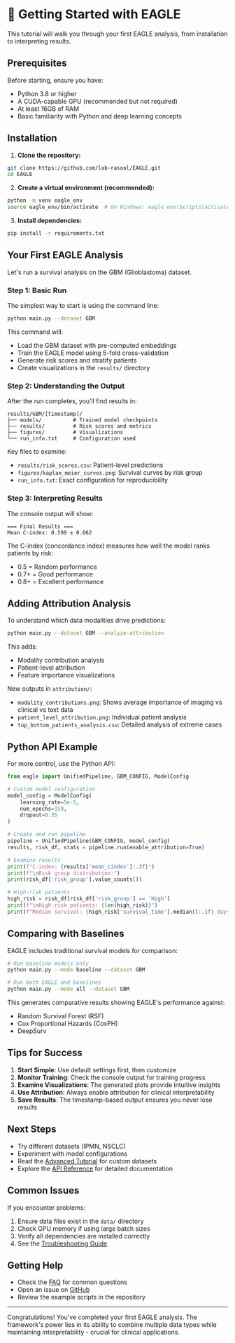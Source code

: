 # 🚀 Getting Started with EAGLE

This tutorial will walk you through your first EAGLE analysis, from installation to interpreting results.

## Prerequisites

Before starting, ensure you have:
- Python 3.8 or higher
- A CUDA-capable GPU (recommended but not required)
- At least 16GB of RAM
- Basic familiarity with Python and deep learning concepts

## Installation

1. **Clone the repository:**
```bash
git clone https://github.com/lab-rasool/EAGLE.git
cd EAGLE
```

2. **Create a virtual environment (recommended):**
```bash
python -m venv eagle_env
source eagle_env/bin/activate  # On Windows: eagle_env\Scripts\activate
```

3. **Install dependencies:**
```bash
pip install -r requirements.txt
```

## Your First EAGLE Analysis

Let's run a survival analysis on the GBM (Glioblastoma) dataset.

### Step 1: Basic Run

The simplest way to start is using the command line:

```bash
python main.py --dataset GBM
```

This command will:
- Load the GBM dataset with pre-computed embeddings
- Train the EAGLE model using 5-fold cross-validation
- Generate risk scores and stratify patients
- Create visualizations in the `results/` directory

### Step 2: Understanding the Output

After the run completes, you'll find results in:
```
results/GBM/[timestamp]/
├── models/          # Trained model checkpoints
├── results/         # Risk scores and metrics
├── figures/         # Visualizations
└── run_info.txt     # Configuration used
```

Key files to examine:
- `results/risk_scores.csv`: Patient-level predictions
- `figures/kaplan_meier_curves.png`: Survival curves by risk group
- `run_info.txt`: Exact configuration for reproducibility

### Step 3: Interpreting Results

The console output will show:
```
=== Final Results ===
Mean C-index: 0.599 ± 0.062
```

The C-index (concordance index) measures how well the model ranks patients by risk:
- 0.5 = Random performance
- 0.7+ = Good performance
- 0.8+ = Excellent performance

## Adding Attribution Analysis

To understand which data modalities drive predictions:

```bash
python main.py --dataset GBM --analyze-attribution
```

This adds:
- Modality contribution analysis
- Patient-level attribution
- Feature importance visualizations

New outputs in `attribution/`:
- `modality_contributions.png`: Shows average importance of imaging vs clinical vs text data
- `patient_level_attribution.png`: Individual patient analysis
- `top_bottom_patients_analysis.csv`: Detailed analysis of extreme cases

## Python API Example

For more control, use the Python API:

```python
from eagle import UnifiedPipeline, GBM_CONFIG, ModelConfig

# Custom model configuration
model_config = ModelConfig(
    learning_rate=5e-5,
    num_epochs=150,
    dropout=0.35
)

# Create and run pipeline
pipeline = UnifiedPipeline(GBM_CONFIG, model_config)
results, risk_df, stats = pipeline.run(enable_attribution=True)

# Examine results
print(f"C-index: {results['mean_cindex']:.3f}")
print(f"\nRisk group distribution:")
print(risk_df['risk_group'].value_counts())

# High-risk patients
high_risk = risk_df[risk_df['risk_group'] == 'High']
print(f"\nHigh-risk patients: {len(high_risk)}")
print(f"Median survival: {high_risk['survival_time'].median():.1f} days")
```

## Comparing with Baselines

EAGLE includes traditional survival models for comparison:

```bash
# Run baseline models only
python main.py --mode baseline --dataset GBM

# Run both EAGLE and baselines
python main.py --mode all --dataset GBM
```

This generates comparative results showing EAGLE's performance against:
- Random Survival Forest (RSF)
- Cox Proportional Hazards (CoxPH)
- DeepSurv

## Tips for Success

1. **Start Simple**: Use default settings first, then customize
2. **Monitor Training**: Check the console output for training progress
3. **Examine Visualizations**: The generated plots provide intuitive insights
4. **Use Attribution**: Always enable attribution for clinical interpretability
5. **Save Results**: The timestamp-based output ensures you never lose results

## Next Steps

- Try different datasets (IPMN, NSCLC)
- Experiment with model configurations
- Read the [Advanced Tutorial](advanced_usage.md) for custom datasets
- Explore the [API Reference](../api.md) for detailed documentation

## Common Issues

If you encounter problems:
1. Ensure data files exist in the `data/` directory
2. Check GPU memory if using large batch sizes
3. Verify all dependencies are installed correctly
4. See the [Troubleshooting Guide](../troubleshooting.md)

## Getting Help

- Check the [FAQ](../faq.md) for common questions
- Open an issue on [GitHub](https://github.com/lab-rasool/EAGLE/issues)
- Review the example scripts in the repository

---

Congratulations! You've completed your first EAGLE analysis. The framework's power lies in its ability to combine multiple data types while maintaining interpretability - crucial for clinical applications.
